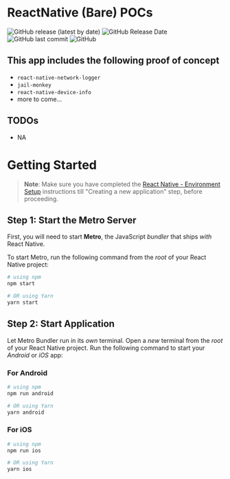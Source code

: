 # ReactNative (Bare) POCs

![GitHub release (latest by date)](https://img.shields.io/github/v/release/amwebexpert/poc-archiver-bare) ![GitHub Release Date](https://img.shields.io/github/release-date/amwebexpert/poc-archiver-bare) ![GitHub last commit](https://img.shields.io/github/last-commit/amwebexpert/poc-archiver-bare) ![GitHub](https://img.shields.io/github/license/amwebexpert/poc-archiver-bare)

## This app includes the following proof of concept

- `react-native-network-logger`
- `jail-monkey`
- `react-native-device-info`
- more to come...

## TODOs

- NA

# Getting Started

> **Note**: Make sure you have completed the [React Native - Environment Setup](https://reactnative.dev/docs/environment-setup) instructions till "Creating a new application" step, before proceeding.

## Step 1: Start the Metro Server

First, you will need to start **Metro**, the JavaScript _bundler_ that ships _with_ React Native.

To start Metro, run the following command from the _root_ of your React Native project:

```bash
# using npm
npm start

# OR using Yarn
yarn start
```

## Step 2: Start Application

Let Metro Bundler run in its _own_ terminal. Open a _new_ terminal from the _root_ of your React Native project. Run the following command to start your _Android_ or _iOS_ app:

### For Android

```bash
# using npm
npm run android

# OR using Yarn
yarn android
```

### For iOS

```bash
# using npm
npm run ios

# OR using Yarn
yarn ios
```
